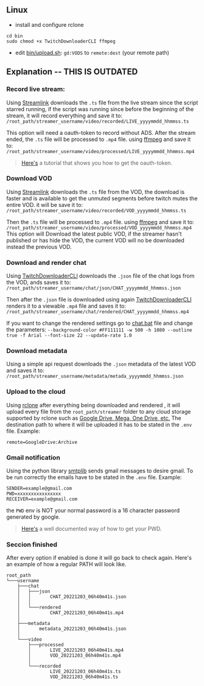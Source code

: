 ## Linux
- install and configure rclone 
```
cd bin
sudo chmod +x TwitchDownloaderCLI ffmpeg
```
- edit [bin/upload.sh](https://github.com/piero0920/Twitch-Archive/blob/main/bin/upload.sh): `gd:VODS` to `remote:dest` (your remote path)
## Explanation -- THIS IS OUTDATED
### Record live stream:
Using [Streamlink](https://streamlink.github.io/) downloads the `.ts` file from the live stream since the script starred running, if the script was running since before the beginning of the stream, it will record everything and save it to: `/root_path/streamer_username/video/recorded/LIVE_yyyymmdd_hhmmss.ts`

This option will need a oauth-token to record without ADS.
After the stream ended, the `.ts` file will be processed to `.mp4` file. using [ffmpeg](https://ffmpeg.org/) and save it to: `/root_path/streamer_username/video/processed/LIVE_yyyymmdd_hhmmss.mp4`
> [Here's](https://youtu.be/1MBsUoFGuls) a tutorial that shows you how to get the oauth-token.
### Download VOD
Using [Streamlink](https://streamlink.github.io/) downloads the `.ts` file from the VOD, the download is faster and is available to get the unmuted segments before twitch mutes the entire VOD. it will be save it to: `/root_path/streamer_username/video/recorded/VOD_yyyymmdd_hhmmss.ts`

Then the `.ts` file will be processed to `.mp4` file. using [ffmpeg](https://ffmpeg.org/) and save it to: `/root_path/streamer_username/video/processed/VOD_yyyymmdd_hhmmss.mp4`
This option will Download the latest public VOD, if the streamer hasn't published or has hide the VOD, the current VOD will no be downloaded instead the previous VOD.
### Download and render chat   
 Using [TwitchDownloaderCLI](https://github.com/lay295/TwitchDownloader) downloads the `.json` file of the chat logs from the VOD, ands saves it to: `/root_path/streamer_username/chat/json/CHAT_yyyymmdd_hhmmss.json`
 
 Then after the `.json` file is downloaded using again [TwitchDownloaderCLI](https://github.com/lay295/TwitchDownloader) renders it to a viewable `.mp4` file and saves it to:
 `/root_path/streamer_username/chat/rendered/CHAT_yyyymmdd_hhmmss.mp4`
 
 If you want to change the rendered settings go to [chat.bat](https://github.com/piero0920/Twitch-Archive/blob/main/main/chat.bat) file and change the parameters:
 `--background-color #FF111111 -w 500 -h 1080 --outline true -f Arial --font-size 22 --update-rate 1.0`
### Download metadata
Using a simple api request downloads the `.json` metadata of the latest VOD and saves it to:
`/root_path/streamer_username/metadata/metada_yyyymmdd_hhmmss.json`
### Upload to the cloud
Using [rclone](https://rclone.org/) after everything being downloaded and rendered , it will upload every file from the `root_path/streamer` folder  to any cloud storage supported by rclone such as [Google Drive, Mega, One Drive, etc.](https://rclone.org/overview/#features)
 The destination path to where it will be uploaded it has to be stated in the `.env` file.
 Example:
 ```env
remote=GoogleDrive:Archive
 ```
 ### Gmail notification
 Using the python library [smtplib](https://docs.python.org/3/library/smtplib.html) sends gmail messages to desire gmail. To be run correctly the emails have to be stated in the `.env` file.
 Example:
 ```.env
 SENDER=example@gmail.com 
 PWD=xxxxxxxxxxxxxxxx
 RECEIVER=example@gmail.com
 ```
 the `PWD` env is NOT your normal password is a 16 character password generated by google. 
 > [Here's](https://stackoverflow.com/a/73214197) a well documented way of how to get your PWD.

### Seccion finished
After every option if enabled is done it will go back to check again.
Here's an example of how a regular PATH will look like.
```
root_path
└───username
    ├───chat
    │   ├───json
    │   │       CHAT_20221203_06h40m41s.json
    │   │       
    │   └───rendered
    │           CHAT_20221203_06h40m41s.mp4
    │
    ├───metadata
    │       metadata_20221203_06h40m41s.json
    │       
    └───video
        ├───processed
        │       LIVE_20221203_06h40m41s.mp4
        │       VOD_20221203_06h40m41s.mp4
        │       
        └───recorded
                LIVE_20221203_06h40m41s.ts
                VOD_20221203_06h40m41s.ts
```
